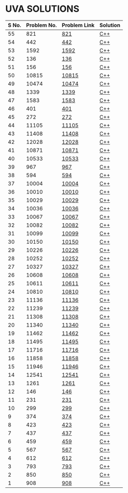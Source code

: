 # UVA SOLUTIONS

| S No. | Problem No. | Problem Link | Solution |
| ----- | ----------- | ------------ | -------- |
| 55 |821|[821](https://uva.onlinejudge.org/index.php?option=com_onlinejudge&Itemid=8&page=show_problem&problem=762)| [C++](./c++/821.cpp)|
| 54 |442|[442](https://uva.onlinejudge.org/index.php?option=com_onlinejudge&Itemid=8&page=show_problem&problem=383)| [C++](./c++/442.cpp)|
| 53 |1592|[1592](https://uva.onlinejudge.org/index.php?option=com_onlinejudge&Itemid=8&page=show_problem&problem=4467)| [C++](./c++/1592.cpp)|
| 52 |136|[136](https://uva.onlinejudge.org/index.php?option=com_onlinejudge&Itemid=8&page=show_problem&problem=72)| [C++](./c++/136.cpp)|
| 51 |156|[156](https://uva.onlinejudge.org/index.php?option=com_onlinejudge&Itemid=8&page=show_problem&problem=92)| [C++](./c++/156.cpp)|
| 50 |10815|[10815](https://uva.onlinejudge.org/index.php?option=com_onlinejudge&Itemid=8&page=show_problem&problem=1756)| [C++](./c++/10815.cpp)|
| 49 |10474|[10474](https://uva.onlinejudge.org/index.php?option=com_onlinejudge&Itemid=8&page=show_problem&problem=1415)| [C++](./c++/10474.cpp)|
| 48 |1339|[1339](https://uva.onlinejudge.org/index.php?option=com_onlinejudge&Itemid=8&page=show_problem&problem=4085)| [C++](./c++/1339.cpp)|
| 47 |1583|[1583](https://uva.onlinejudge.org/index.php?option=com_onlinejudge&Itemid=8&page=show_problem&problem=4458)| [C++](./c++/1583.cpp)|
| 46 |401|[401](https://uva.onlinejudge.org/index.php?option=com_onlinejudge&Itemid=8&page=show_problem&problem=342)| [C++](./c++/401.cpp)|
| 45 |272|[272](https://uva.onlinejudge.org/index.php?option=com_onlinejudge&Itemid=8&page=show_problem&problem=208)| [C++](./c++/272.cpp)|
| 44 |11105|[11105](https://uva.onlinejudge.org/index.php?option=com_onlinejudge&Itemid=8&page=show_problem&problem=2046)| [C++](./c++/11105.cpp)|
| 43 |11408|[11408](https://uva.onlinejudge.org/index.php?option=com_onlinejudge&Itemid=8&page=show_problem&problem=2403)| [C++](./c++/11408.cpp)|
| 42 |12028|[12028](https://uva.onlinejudge.org/index.php?option=com_onlinejudge&Itemid=8&page=show_problem&problem=3179)| [C++](./c++/12028.cpp)|
| 41 |10871|[10871](https://uva.onlinejudge.org/index.php?option=com_onlinejudge&Itemid=8&category=771&page=show_problem&problem=1812)| [C++](./c++/10871.cpp)|
| 40 |10533|[10533](https://uva.onlinejudge.org/index.php?option=com_onlinejudge&Itemid=8&page=show_problem&problem=1474)| [C++](./c++/10533.cpp)|
| 39 |967|[967](https://uva.onlinejudge.org/index.php?option=com_onlinejudge&Itemid=8&category=771&page=show_problem&problem=908)| [C++](./c++/967.cpp)|
| 38 |594|[594](https://uva.onlinejudge.org/index.php?option=com_onlinejudge&Itemid=8&page=show_problem&problem=535)| [C++](./c++/594.cpp)|
| 37 |10004|[10004](https://uva.onlinejudge.org/index.php?option=com_onlinejudge&Itemid=8&page=show_problem&problem=9940)| [C++](./c++/10004.cpp)|
| 36 |10010|[10010](https://uva.onlinejudge.org/index.php?option=com_onlinejudge&Itemid=8&page=show_problem&problem=9946)| [C++](./c++/10010.cpp)|
| 35 |10029|[10029](https://uva.onlinejudge.org/index.php?option=com_onlinejudge&Itemid=8&page=show_problem&problem=9965)| [C++](./c++/10029.cpp)|
| 34 |10036|[10036](https://uva.onlinejudge.org/index.php?option=com_onlinejudge&Itemid=8&page=show_problem&problem=9972)| [C++](./c++/10036.cpp)|
| 33 |10067|[10067](https://uva.onlinejudge.org/index.php?option=com_onlinejudge&Itemid=8&page=show_problem&problem=10003)| [C++](./c++/10067.cpp)|
| 32 |10082|[10082](https://uva.onlinejudge.org/index.php?option=com_onlinejudge&Itemid=8&page=show_problem&problem=10018)| [C++](./c++/10082.cpp)|
| 31 |10099|[10099](https://uva.onlinejudge.org/index.php?option=com_onlinejudge&Itemid=8&page=show_problem&problem=10035)| [C++](./c++/10099.cpp)|
| 30 |10150|[10150](https://uva.onlinejudge.org/index.php?option=com_onlinejudge&Itemid=8&page=show_problem&problem=10086)| [C++](./c++/10150.cpp)|
| 29 |10226|[10226](https://uva.onlinejudge.org/index.php?option=com_onlinejudge&Itemid=8&page=show_problem&problem=10162)| [C++](./c++/10226.cpp)|
| 28 |10252|[10252](https://uva.onlinejudge.org/index.php?option=com_onlinejudge&Itemid=8&page=show_problem&problem=10188)| [C++](./c++/10252.cpp)|
| 27 |10327|[10327](https://uva.onlinejudge.org/index.php?option=com_onlinejudge&Itemid=8&page=show_problem&problem=10263)| [C++](./c++/10327.cpp)|
| 26 |10608|[10608](https://uva.onlinejudge.org/index.php?option=com_onlinejudge&Itemid=8&page=show_problem&problem=10544)| [C++](./c++/10608.cpp)|
| 25 |10611|[10611](https://uva.onlinejudge.org/index.php?option=com_onlinejudge&Itemid=8&page=show_problem&problem=10547)| [C++](./c++/10611.cpp)|
| 24 |10810|[10810](https://uva.onlinejudge.org/index.php?option=com_onlinejudge&Itemid=8&page=show_problem&problem=10746)| [C++](./c++/10810.cpp)|
| 23 |11136|[11136](https://uva.onlinejudge.org/index.php?option=com_onlinejudge&Itemid=8&page=show_problem&problem=11072)| [C++](./c++/11136.cpp)|
| 22 |11239|[11239](https://uva.onlinejudge.org/index.php?option=com_onlinejudge&Itemid=8&page=show_problem&problem=11175)| [C++](./c++/11239.cpp)|
| 21 |11308|[11308](https://uva.onlinejudge.org/index.php?option=com_onlinejudge&Itemid=8&page=show_problem&problem=11244)| [C++](./c++/11308.cpp)|
| 20 |11340|[11340](https://uva.onlinejudge.org/index.php?option=com_onlinejudge&Itemid=8&page=show_problem&problem=11276)| [C++](./c++/11340.cpp)|
| 19 |11462|[11462](https://uva.onlinejudge.org/index.php?option=com_onlinejudge&Itemid=8&page=show_problem&problem=11398)| [C++](./c++/11462.cpp)|
| 18 |11495|[11495](https://uva.onlinejudge.org/index.php?option=com_onlinejudge&Itemid=8&page=show_problem&problem=11431)| [C++](./c++/11495.cpp)|
| 17 |11716|[11716](https://uva.onlinejudge.org/index.php?option=com_onlinejudge&Itemid=8&page=show_problem&problem=11652)| [C++](./c++/11716.cpp)|
| 16 |11858|[11858](https://uva.onlinejudge.org/index.php?option=com_onlinejudge&Itemid=8&page=show_problem&problem=11794)| [C++](./c++/11858.cpp)|
| 15 |11946|[11946](https://uva.onlinejudge.org/index.php?option=com_onlinejudge&Itemid=8&page=show_problem&problem=11882)| [C++](./c++/11946.cpp)|
| 14 |12541|[12541](https://uva.onlinejudge.org/index.php?option=com_onlinejudge&Itemid=8&page=show_problem&problem=12477)| [C++](./c++/12541.cpp)|
| 13 |1261|[1261](https://uva.onlinejudge.org/index.php?option=com_onlinejudge&Itemid=8&page=show_problem&problem=1197)| [C++](./c++/1261.cpp)|
| 12 |146|[146](https://uva.onlinejudge.org/index.php?option=com_onlinejudge&Itemid=8&page=show_problem&problem=82)| [C++](./c++/146.cpp)|
| 11 |231|[231](https://uva.onlinejudge.org/index.php?option=com_onlinejudge&Itemid=8&page=show_problem&problem=167)| [C++](./c++/231.cpp)|
| 10 |299|[299](https://uva.onlinejudge.org/index.php?option=com_onlinejudge&Itemid=8&page=show_problem&problem=235)| [C++](./c++/299.cpp)|
| 9 |374|[374](https://uva.onlinejudge.org/index.php?option=com_onlinejudge&Itemid=8&page=show_problem&problem=310)| [C++](./c++/374.cpp)|
| 8 |423|[423](https://uva.onlinejudge.org/index.php?option=com_onlinejudge&Itemid=8&page=show_problem&problem=359)| [C++](./c++/423.cpp)|
| 7 |437|[437](https://uva.onlinejudge.org/index.php?option=com_onlinejudge&Itemid=8&page=show_problem&problem=373)| [C++](./c++/437.cpp)|
| 6 |459|[459](https://uva.onlinejudge.org/index.php?option=com_onlinejudge&Itemid=8&page=show_problem&problem=395)| [C++](./c++/459.cpp)|
| 5 |567|[567](https://uva.onlinejudge.org/index.php?option=com_onlinejudge&Itemid=8&page=show_problem&problem=503)| [C++](./c++/567.cpp)|
| 4 |612|[612](https://uva.onlinejudge.org/index.php?option=com_onlinejudge&Itemid=8&page=show_problem&problem=548)| [C++](./c++/612.cpp)|
| 3 |793|[793](https://uva.onlinejudge.org/index.php?option=com_onlinejudge&Itemid=8&page=show_problem&problem=729)| [C++](./c++/793.cpp)|
| 2 |850|[850](https://uva.onlinejudge.org/index.php?option=com_onlinejudge&Itemid=8&page=show_problem&problem=786)| [C++](./c++/850.cpp)|
| 1 |908|[908](https://uva.onlinejudge.org/index.php?option=com_onlinejudge&Itemid=8&page=show_problem&problem=844)| [C++](./c++/908.cpp)|